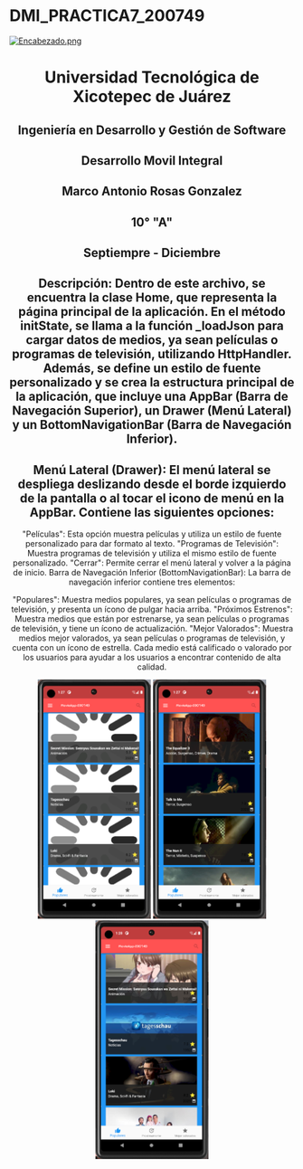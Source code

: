 # DMI_PRACTICA7_200749

[![Encabezado.png](https://i.postimg.cc/PJKtvHNC/Encabezado.png)](https://postimg.cc/K3kXCdPb)

<div align="center">
  
# Universidad Tecnológica de Xicotepec de Juárez

## Ingeniería en Desarrollo y Gestión de Software

## Desarrollo Movil Integral

## Marco Antonio Rosas Gonzalez
 
## 10° "A"

## Septiempre - Diciembre

## Descripción:  Dentro de este archivo, se encuentra la clase Home, que representa la página principal de la aplicación. En el método initState, se llama a la función _loadJson para cargar datos de medios, ya sean películas o programas de televisión, utilizando HttpHandler. Además, se define un estilo de fuente personalizado y se crea la estructura principal de la aplicación, que incluye una AppBar (Barra de Navegación Superior), un Drawer (Menú Lateral) y un BottomNavigationBar (Barra de Navegación Inferior).
## Menú Lateral (Drawer): El menú lateral se despliega deslizando desde el borde izquierdo de la pantalla o al tocar el icono de menú en la AppBar. Contiene las siguientes opciones:

"Películas": Esta opción muestra películas y utiliza un estilo de fuente personalizado para dar formato al texto.
"Programas de Televisión": Muestra programas de televisión y utiliza el mismo estilo de fuente personalizado.
"Cerrar": Permite cerrar el menú lateral y volver a la página de inicio.
Barra de Navegación Inferior (BottomNavigationBar): La barra de navegación inferior contiene tres elementos:

"Populares": Muestra medios populares, ya sean películas o programas de televisión, y presenta un ícono de pulgar hacia arriba.
"Próximos Estrenos": Muestra medios que están por estrenarse, ya sean películas o programas de televisión, y tiene un ícono de actualización.
"Mejor Valorados": Muestra medios mejor valorados, ya sean películas o programas de televisión, y cuenta con un ícono de estrella. Cada medio está calificado o valorado por los usuarios para ayudar a los usuarios a encontrar contenido de alta calidad.


<p align="center">
<img src="./assets/2.png" width="200" alt="Captura de Pantalla 1">
<img src="./assets/1.png" width="200" alt="Captura de Pantalla 2">
<img src="./assets/3.png" width="200" alt="Captura de Pantalla 3">
</p>




&nbsp;
&nbsp;

&nbsp;
&nbsp;

<br>
<br>
